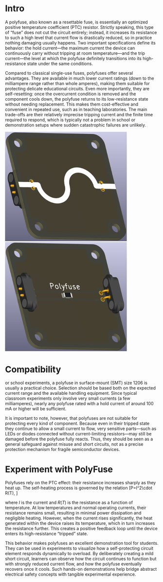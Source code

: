 # Intro  
A polyfuse, also known as a resettable fuse, is essentially an optimized positive temperature coefficient (PTC) resistor. Strictly speaking, this type of “fuse” does not cut the circuit entirely; instead, it increases its resistance to such a high level that current flow is drastically reduced, so in practice nothing damaging usually happens. Two important specifications define its behavior: the hold current—the maximum current the device can continuously carry without tripping at room temperature—and the trip current—the level at which the polyfuse definitely transitions into its high-resistance state under the same conditions.

Compared to classical single-use fuses, polyfuses offer several advantages. They are available in much lower current ratings (down to the milliampere range rather than whole amperes), making them suitable for protecting delicate educational circuits. Even more importantly, they are self-resetting: once the overcurrent condition is removed and the component cools down, the polyfuse returns to its low-resistance state without needing replacement. This makes them cost-effective and convenient in repeated use, such as in teaching laboratories. The main trade-offs are their relatively imprecise tripping current and the finite time required to respond, which is typically not a problem in school or demonstration setups where sudden catastrophic failures are unlikely.

<img src="component_fuse-PolyFuse_SMT_TOP.png" alt="Circuit Diagram" width="400"> <img src="component_fuse-PolyFuse_SMT_BOTTOM.png" alt="Circuit Diagram" width="400">

# Compatibility
or school experiments, a polyfuse in surface-mount (SMT) size 1206 is usually a practical choice. Selection should be based both on the expected current range and the available handling equipment. Since typical classroom experiments only involve very small currents (a few milliamperes), nearly any polyfuse rated with a hold current of around 100 mA or higher will be sufficient.

It is important to note, however, that polyfuses are not suitable for protecting every kind of component. Because even in their tripped state they continue to allow a small current to flow, very sensitive parts—such as LEDs or diodes connected without current-limiting resistors—may still be damaged before the polyfuse fully reacts. Thus, they should be seen as a general safeguard against misuse and short circuits, not as a precise protection mechanism for fragile semiconductor devices.

# Experiment with PolyFuse
Polyfuses rely on the PTC effect: their resistance increases sharply as they heat up. The self-heating process is governed by the relation
\[P=I^2\cdot R(T),  \]

where $I$ is the current and $R(T)$ is the resistance as a function of temperature. At low temperatures and normal operating currents, their resistance remains small, resulting in minimal power dissipation and negligible heating. However, when the current rises significantly, the heat generated within the device raises its temperature, which in turn increases the resistance further. This creates a positive feedback loop until the device enters its high-resistance “tripped” state.

This behavior makes polyfuses an excellent demonstration tool for students. They can be used in experiments to visualize how a self-protecting circuit element responds dynamically to overload. By deliberately creating a mild short circuit, learners can observe how the circuit continues to function but with strongly reduced current flow, and how the polyfuse eventually recovers once it cools. Such hands-on demonstrations help bridge abstract electrical safety concepts with tangible experimental experience.